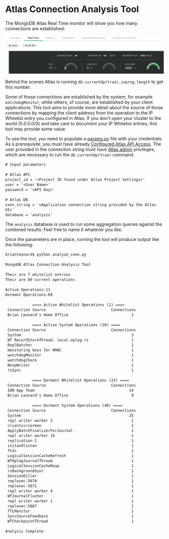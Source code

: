 # Atlas Connection Analysis Tool

The MongoDB Atlas Real Time monitor will show you how many connections are established:

![connections](images/connections.png)

Behind the scenes Atlas is running `db.currentOp(true).inprog.length` to get this number.

Some of these connections are established by the system, for example `watchdogMonitor`, while others, of course, are established by your client applications. This tool aims to provide more detail about the source of those connections by mapping the client address from the operation to the IP Whitelist entry you configured in Atlas. If you don't open your cluster to the world (0.0.0.0/0) and take care to document your IP Whitelist entries, this tool may provide some value.

To use the tool, you need to populate a [params.py](params.py) file with your credentials. As a prerequisite, you must have already [Configured Atlas API Access](https://docs.atlas.mongodb.com/configure-api-access/). The user provided in the connection string must have [Atlas admin](https://docs.atlas.mongodb.com/security-add-mongodb-users/#Atlas-admin) privileges, which are necessary to run the `db.currentOp(true)` command.
```
# Input parameters

# Atlas API
project_id = '<Project ID found under Atlas Project Settings>'
user = '<User Name>'
password = '<API Key>'

# Atlas DB
conn_string = '<Application connection string provided by the Atlas UI>'
database = 'analysis'
```
The `analysis` database is used to run some aggregation queries against the combined results. Feel free to name it whatever you like. 

Once the parameters are in place, running the tool will produce output like the following:

```
brianleonard$ python analyze_conn.py

MongoDB Atlas Connection Analysis Tool

Their are 7 whitelist entries
Their are 80 current operations

Active Operations:11
Dormant Operations:69

            ==== Active Whitelist Operations (1) ====
 Connection Source                             Connections
 Brian Leonard's Home Office                            1

            ==== Active System Operations (10) ====
 Connection Source                             Connections
 System                                                 3
 WT RecordStoreThread: local.oplog.rs                   1
 ReplBatcher                                            1
 monitoring keys for HMAC                               1
 watchdogMonitor                                        1
 watchdogCheck                                          1
 NoopWriter                                             1
 rsSync                                                 1

            ==== Dormant Whitelist Operations (23) ====
 Connection Source                             Connections
 ION App Team                                          14
 Brian Leonard's Home Office                            9

            ==== Dormant System Operations (46) ====
 Connection Source                             Connections
 System                                                25
 repl writer worker 2                                   1
 clientcursormon                                        1
 ApplyBatchFinalizerForJournal                          1
 repl writer worker 14                                  1
 replication-1                                          1
 initandlisten                                          1
 ftdc                                                   1
 LogicalSessionCacheRefresh                             1
 WTOplogJournalThread                                   1
 LogicalSessionCacheReap                                1
 rsBackgroundSync                                       1
 SessionKiller                                          1
 replexec-5870                                          1
 replexec-5871                                          1
 repl writer worker 4                                   1
 WTJournalFlusher                                       1
 repl writer worker 1                                   1
 replexec-5867                                          1
 TTLMonitor                                             1
 SyncSourceFeedback                                     1
 WTCheckpointThread                                     1

Analysis Complete
```


